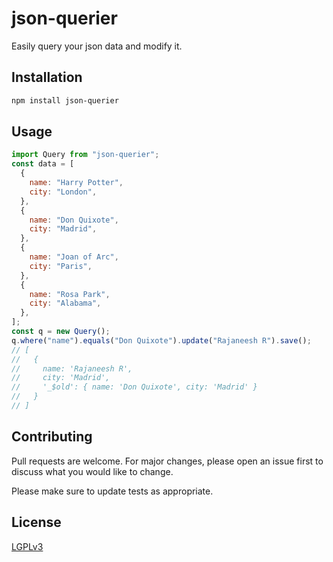# json-querier

Easily query your json data and modify it.

## Installation

```bash
npm install json-querier
```

## Usage

```javascript
import Query from "json-querier";
const data = [
  {
    name: "Harry Potter",
    city: "London",
  },
  {
    name: "Don Quixote",
    city: "Madrid",
  },
  {
    name: "Joan of Arc",
    city: "Paris",
  },
  {
    name: "Rosa Park",
    city: "Alabama",
  },
];
const q = new Query();
q.where("name").equals("Don Quixote").update("Rajaneesh R").save();
// [
//   {
//     name: 'Rajaneesh R',
//     city: 'Madrid',
//     '_$old': { name: 'Don Quixote', city: 'Madrid' }
//   }
// ]
```

## Contributing

Pull requests are welcome. For major changes, please open an issue first
to discuss what you would like to change.

Please make sure to update tests as appropriate.

## License

[LGPLv3](https://choosealicense.com/licenses/lgpl-3.0/)
